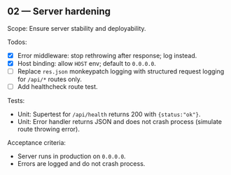 ## 02 — Server hardening

Scope: Ensure server stability and deployability.

Todos:
- [x] Error middleware: stop rethrowing after response; log instead.
- [x] Host binding: allow `HOST` env; default to `0.0.0.0`.
- [ ] Replace `res.json` monkeypatch logging with structured request logging for `/api/*` routes only.
- [ ] Add healthcheck route test.

Tests:
- Unit: Supertest for `/api/health` returns 200 with `{status:"ok"}`.
- Unit: Error handler returns JSON and does not crash process (simulate route throwing error).

Acceptance criteria:
- Server runs in production on `0.0.0.0`.
- Errors are logged and do not crash process.

